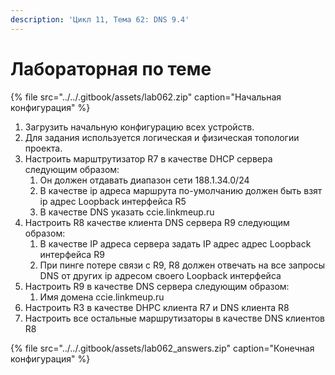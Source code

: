 ```yaml
---
description: 'Цикл 11, Тема 62: DNS 9.4'
---
```


# Лабораторная по теме

{% file src="../../.gitbook/assets/lab062.zip" caption="Начальная конфигурация" %}

1. Загрузить начальную конфигурацию всех устройств.
2. Для задания используется логическая и физическая топологии проекта.
3. Настроить марштрутизатор R7 в качестве DHCP сервера следующим образом:
   1. Он должен отдавать диапазон сети 188.1.34.0/24
   2. В качестве ip адреса маршрута по-умолчанию должен быть взят ip адрес Loopback интерфейса R5
   3. В качестве DNS указать ccie.linkmeup.ru
4. Настроить R8 качестве клиента DNS сервера R9 следующим образом:
   1. В качестве IP адреса сервера задать IP адрес адрес Loopback интерфейса R9
   2. При пинге потере связи с R9, R8 должен отвечать на все запросы DNS от других ip адресом своего Loopback интерфейса
5. Настроить R9 в качестве DNS сервера следующим образом:
   1. Имя домена ccie.linkmeup.ru
6. Настроить R3 в качестве DHPC клиента R7 и DNS клиента R8
7. Настроить все остальные маршрутизаторы в качестве DNS клиентов R8

{% file src="../../.gitbook/assets/lab062\_answers.zip" caption="Конечная конфигурация" %}

